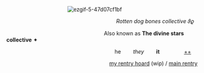                     ![ezgif-5-47d07cf1bf](https://github.com/RottenDogBones/RottenDogBones/assets/159581192/96b4f133-e24e-43b9-bc1d-263e75177320)
                    
					
	 
                                     *Rotten dog bones collective* 𝜗𝜚
									
		  
	
                                 Also known as __**The divine stars collective**__ ✦

                                    he     *they*     **it**       [++](https://en.pronouns.page/@RottenDogBones)
									
                                     [my rentry hoard](https://rentry.co/Cannieshoard) (wip) / [main rentry](rentry.co/Rottingbones)
